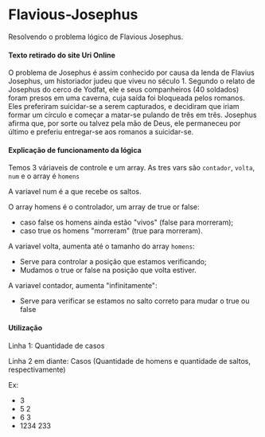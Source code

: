 # Flavious-Josephus
Resolvendo o problema lógico de Flavious Josephus.

#### Texto retirado do site Uri Online
O problema de Josephus é assim conhecido por causa da lenda de Flavius Josephus, um historiador judeu que viveu no século 1. Segundo o relato de Josephus do cerco de Yodfat, ele e seus companheiros (40 soldados) foram presos em uma caverna, cuja saída foi bloqueada pelos romanos. Eles preferiram suicidar-se a serem capturados, e decidiram que iriam formar um círculo e começar a matar-se pulando de três em três. Josephus afirma que, por sorte ou talvez pela mão de Deus, ele permaneceu por último e preferiu entregar-se aos romanos a suicidar-se.

#### Explicação de funcionamento da lógica
Temos 3 váriaveis de controle e um array.
As tres vars são ``` contador ```, ``` volta ```, ``` num ``` e o array é ``` homens ```

A variavel num é a que recebe os saltos.

O array homens é o controlador, um array de true or false:
* caso false os homens ainda estão "vivos" (false para morreram);
* caso true os homens "morreram" (true para morreram).

A variavel volta, aumenta até o tamanho do array ```homens```:
* Serve para controlar a posição que estamos verificando;
* Mudamos o true or false na posição que volta estiver.
 
A variavel contador, aumenta "infinitamente":
* Serve para verificar se estamos no salto correto para mudar o true ou false

#### Utilização
Linha 1: Quantidade de casos

Linha 2 em diante: Casos (Quantidade de homens e quantidade de saltos, respectivamente)

Ex: 
* 3
* 5 2 
* 6 3
* 1234 233
